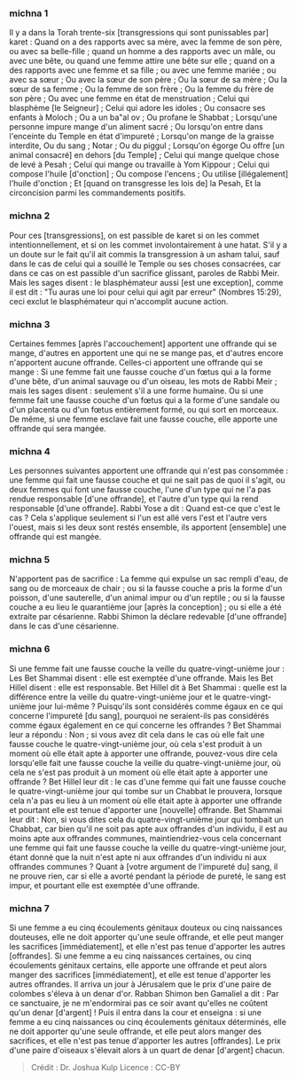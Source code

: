 
### michna 1
Il y a dans la Torah trente-six [transgressions qui sont punissables par] karet : Quand on a des rapports avec sa mère, avec la femme de son père, ou avec sa belle-fille ; quand un homme a des rapports avec un mâle, ou avec une bête, ou quand une femme attire une bête sur elle ; quand on a des rapports avec une femme et sa fille ; ou avec une femme mariée ; ou avec sa sœur ; Ou avec la sœur de son père ; Ou la sœur de sa mère ; Ou la sœur de sa femme ; Ou la femme de son frère ; Ou la femme du frère de son père ; Ou avec une femme en état de menstruation ; Celui qui blasphème [le Seigneur] ; Celui qui adore les idoles ; Ou consacre ses enfants à Moloch ; Ou a un ba"al ov ; Ou profane le Shabbat ; Lorsqu'une personne impure mange d'un aliment sacré ; Ou lorsqu'on entre dans l'enceinte du Temple en état d'impureté ; Lorsqu'on mange de la graisse interdite, Ou du sang ; Notar ; Ou du piggul ; Lorsqu'on égorge Ou offre [un animal consacré] en dehors [du Temple] ; Celui qui mange quelque chose de levé à Pesah ; Celui qui mange ou travaille à Yom Kippour ; Celui qui compose l'huile [d'onction] ; Ou compose l'encens ; Ou utilise [illégalement] l'huile d'onction ; Et [quand on transgresse les lois de] la Pesah, Et la circoncision parmi les commandements positifs.

### michna 2
Pour ces [transgressions], on est passible de karet si on les commet intentionnellement, et si on les commet involontairement à une hatat. S'il y a un doute sur le fait qu'il ait commis la transgression à un asham talui, sauf dans le cas de celui qui a souillé le Temple ou ses choses consacrées, car dans ce cas on est passible d'un sacrifice glissant, paroles de Rabbi Meir. Mais les sages disent : le blasphémateur aussi [est une exception], comme il est dit : "Tu auras une loi pour celui qui agit par erreur" (Nombres 15:29), ceci exclut le blasphémateur qui n'accomplit aucune action.

### michna 3
Certaines femmes [après l'accouchement] apportent une offrande qui se mange, d'autres en apportent une qui ne se mange pas, et d'autres encore n'apportent aucune offrande. Celles-ci apportent une offrande qui se mange : Si une femme fait une fausse couche d'un fœtus qui a la forme d'une bête, d'un animal sauvage ou d'un oiseau, les mots de Rabbi Meir ; mais les sages disent : seulement s'il a une forme humaine. Ou si une femme fait une fausse couche d'un fœtus qui a la forme d'une sandale ou d'un placenta ou d'un fœtus entièrement formé, ou qui sort en morceaux. De même, si une femme esclave fait une fausse couche, elle apporte une offrande qui sera mangée.

### michna 4
Les personnes suivantes apportent une offrande qui n'est pas consommée : une femme qui fait une fausse couche et qui ne sait pas de quoi il s'agit, ou deux femmes qui font une fausse couche, l'une d'un type qui ne l'a pas rendue responsable [d'une offrande], et l'autre d'un type qui la rend responsable [d'une offrande]. Rabbi Yose a dit : Quand est-ce que c'est le cas ? Cela s'applique seulement si l'un est allé vers l'est et l'autre vers l'ouest, mais si les deux sont restés ensemble, ils apportent [ensemble] une offrande qui est mangée.

### michna 5
N'apportent pas de sacrifice : La femme qui expulse un sac rempli d'eau, de sang ou de morceaux de chair ; ou si la fausse couche a pris la forme d'un poisson, d'une sauterelle, d'un animal impur ou d'un reptile ; ou si la fausse couche a eu lieu le quarantième jour [après la conception] ; ou si elle a été extraite par césarienne. Rabbi Shimon la déclare redevable [d'une offrande] dans le cas d'une césarienne.

### michna 6
Si une femme fait une fausse couche la veille du quatre-vingt-unième jour : Les Bet Shammai disent : elle est exemptée d'une offrande. Mais les Bet Hillel disent : elle est responsable. Bet Hillel dit à Bet Shammai : quelle est la différence entre la veille du quatre-vingt-unième jour et le quatre-vingt-unième jour lui-même ? Puisqu'ils sont considérés comme égaux en ce qui concerne l'impureté [du sang], pourquoi ne seraient-ils pas considérés comme égaux également en ce qui concerne les offrandes ? Bet Shammai leur a répondu : Non ; si vous avez dit cela dans le cas où elle fait une fausse couche le quatre-vingt-unième jour, où cela s'est produit à un moment où elle était apte à apporter une offrande, pouvez-vous dire cela lorsqu'elle fait une fausse couche la veille du quatre-vingt-unième jour, où cela ne s'est pas produit à un moment où elle était apte à apporter une offrande ? Bet Hillel leur dit : le cas d'une femme qui fait une fausse couche le quatre-vingt-unième jour qui tombe sur un Chabbat le prouvera, lorsque cela n'a pas eu lieu à un moment où elle était apte à apporter une offrande et pourtant elle est tenue d'apporter une [nouvelle] offrande. Bet Shammai leur dit : Non, si vous dites cela du quatre-vingt-unième jour qui tombait un Chabbat, car bien qu'il ne soit pas apte aux offrandes d'un individu, il est au moins apte aux offrandes communes, maintiendriez-vous cela concernant une femme qui fait une fausse couche la veille du quatre-vingt-unième jour, étant donné que la nuit n'est apte ni aux offrandes d'un individu ni aux offrandes communes ? Quant à [votre argument de l'impureté du] sang, il ne prouve rien, car si elle a avorté pendant la période de pureté, le sang est impur, et pourtant elle est exemptée d'une offrande.

### michna 7
Si une femme a eu cinq écoulements génitaux douteux ou cinq naissances douteuses, elle ne doit apporter qu'une seule offrande, et elle peut manger les sacrifices [immédiatement], et elle n'est pas tenue d'apporter les autres [offrandes]. Si une femme a eu cinq naissances certaines, ou cinq écoulements génitaux certains, elle apporte une offrande et peut alors manger des sacrifices [immédiatement], et elle est tenue d'apporter les autres offrandes. Il arriva un jour à Jérusalem que le prix d'une paire de colombes s'éleva à un denar d'or.  Rabban Shimon ben Gamaliel a dit : Par ce sanctuaire, je ne m'endormirai pas ce soir avant qu'elles ne coûtent qu'un denar [d'argent] ! Puis il entra dans la cour et enseigna : si une femme a eu cinq naissances ou cinq écoulements génitaux déterminés, elle ne doit apporter qu'une seule offrande, et elle peut alors manger des sacrifices, et elle n'est pas tenue d'apporter les autres [offrandes]. Le prix d'une paire d'oiseaux s'élevait alors à un quart de denar [d'argent] chacun.

>Crédit : Dr. Joshua Kulp
>Licence : CC-BY
